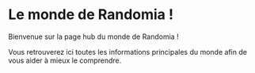 # Le monde de Randomia !

Bienvenue sur la page hub du monde de Randomia !

Vous retrouverez ici toutes les informations principales du monde afin de vous aider à mieux le comprendre.